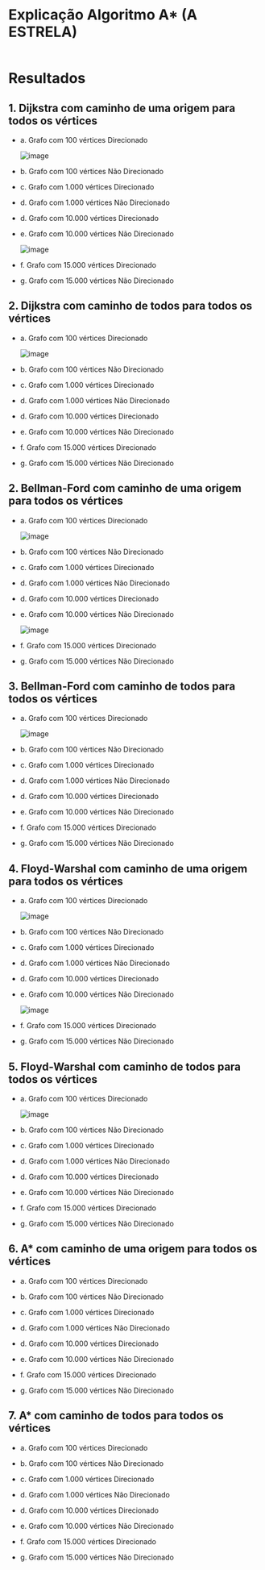 # Explicação Algoritmo A* (A ESTRELA)

```bash


```

# Resultados
## 1. Dijkstra com caminho de uma origem para todos os vértices
  -   a. Grafo com 100 vértices Direcionado

      ![image](https://github.com/LucasFre26/grafo/assets/99023129/afa21829-86f3-4110-bd07-6316618a7d83)

  -   b. Grafo com 100 vértices Não Direcionado

  -   c. Grafo com 1.000 vértices Direcionado

  -   d. Grafo com 1.000 vértices Não Direcionado

  -   d. Grafo com 10.000 vértices Direcionado

  -   e. Grafo com 10.000 vértices Não Direcionado
  
      ![image](https://github.com/LucasFre26/grafo/assets/99023129/dc007af3-841f-4af6-9e69-ac9bb7a59d45)

  -   f. Grafo com 15.000 vértices Direcionado

  -   g. Grafo com 15.000 vértices Não Direcionado

## 2. Dijkstra com caminho de todos para todos os vértices
  -   a. Grafo com 100 vértices Direcionado

      ![image](https://github.com/LucasFre26/grafo/assets/99023129/53a58c1d-3687-4e8a-b7fc-2d0cfdc5c75c)
    
  -   b. Grafo com 100 vértices Não Direcionado

  -   c. Grafo com 1.000 vértices Direcionado

  -   d. Grafo com 1.000 vértices Não Direcionado

  -   d. Grafo com 10.000 vértices Direcionado

  -   e. Grafo com 10.000 vértices Não Direcionado

  -   f. Grafo com 15.000 vértices Direcionado

  -   g. Grafo com 15.000 vértices Não Direcionado

## 2. Bellman-Ford com caminho de uma origem para todos os vértices
  -   a. Grafo com 100 vértices Direcionado

      ![image](https://github.com/LucasFre26/grafo/assets/99023129/923e9b41-59de-42ce-91b2-7e43a41375df)
    
  -   b. Grafo com 100 vértices Não Direcionado

  -   c. Grafo com 1.000 vértices Direcionado

  -   d. Grafo com 1.000 vértices Não Direcionado

  -   d. Grafo com 10.000 vértices Direcionado

  -   e. Grafo com 10.000 vértices Não Direcionado

      ![image](https://github.com/LucasFre26/grafo/assets/99023129/a5428707-7af0-4bde-8422-a2e0b76968f6)

  -   f. Grafo com 15.000 vértices Direcionado

  -   g. Grafo com 15.000 vértices Não Direcionado

## 3. Bellman-Ford com caminho de todos para todos os vértices
  -   a. Grafo com 100 vértices Direcionado

      ![image](https://github.com/LucasFre26/grafo/assets/99023129/0e8f6488-b06d-4303-afbf-956380cb7703)
    
  -   b. Grafo com 100 vértices Não Direcionado

  -   c. Grafo com 1.000 vértices Direcionado

  -   d. Grafo com 1.000 vértices Não Direcionado

  -   d. Grafo com 10.000 vértices Direcionado

  -   e. Grafo com 10.000 vértices Não Direcionado

  -   f. Grafo com 15.000 vértices Direcionado

  -   g. Grafo com 15.000 vértices Não Direcionado
    
## 4. Floyd-Warshal com caminho de uma origem para todos os vértices
  -   a. Grafo com 100 vértices Direcionado

      ![image](https://github.com/LucasFre26/grafo/assets/99023129/8385dc24-8c00-41af-9330-9677768ae934)
    
  -   b. Grafo com 100 vértices Não Direcionado

  -   c. Grafo com 1.000 vértices Direcionado

  -   d. Grafo com 1.000 vértices Não Direcionado

  -   d. Grafo com 10.000 vértices Direcionado

  -   e. Grafo com 10.000 vértices Não Direcionado

      ![image](https://github.com/LucasFre26/grafo/assets/99023129/2968100c-a1a8-4c99-bb13-e89fac0a264f)

  -   f. Grafo com 15.000 vértices Direcionado

  -   g. Grafo com 15.000 vértices Não Direcionado
    
## 5. Floyd-Warshal com caminho de todos para todos os vértices
  -   a. Grafo com 100 vértices Direcionado

      ![image](https://github.com/LucasFre26/grafo/assets/99023129/fb1e4d99-63d1-4229-a081-8d56b3d84143)
    
  -   b. Grafo com 100 vértices Não Direcionado

  -   c. Grafo com 1.000 vértices Direcionado

  -   d. Grafo com 1.000 vértices Não Direcionado

  -   d. Grafo com 10.000 vértices Direcionado

  -   e. Grafo com 10.000 vértices Não Direcionado

  -   f. Grafo com 15.000 vértices Direcionado

  -   g. Grafo com 15.000 vértices Não Direcionado
  
## 6. A* com caminho de uma origem para todos os vértices
  -   a. Grafo com 100 vértices Direcionado
    
  -   b. Grafo com 100 vértices Não Direcionado

  -   c. Grafo com 1.000 vértices Direcionado

  -   d. Grafo com 1.000 vértices Não Direcionado

  -   d. Grafo com 10.000 vértices Direcionado

  -   e. Grafo com 10.000 vértices Não Direcionado

  -   f. Grafo com 15.000 vértices Direcionado

  -   g. Grafo com 15.000 vértices Não Direcionado
  
## 7. A* com caminho de todos para todos os vértices
  -   a. Grafo com 100 vértices Direcionado
    
  -   b. Grafo com 100 vértices Não Direcionado

  -   c. Grafo com 1.000 vértices Direcionado

  -   d. Grafo com 1.000 vértices Não Direcionado

  -   d. Grafo com 10.000 vértices Direcionado

  -   e. Grafo com 10.000 vértices Não Direcionado

  -   f. Grafo com 15.000 vértices Direcionado

  -   g. Grafo com 15.000 vértices Não Direcionado
